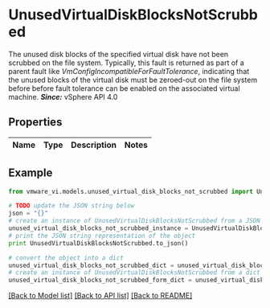 # UnusedVirtualDiskBlocksNotScrubbed

The unused disk blocks of the specified virtual disk have not been scrubbed on the file system.  Typically, this fault is returned as part of a parent fault like *VmConfigIncompatibleForFaultTolerance*, indicating that the unused blocks of the virtual disk must be zeroed-out on the file system before before fault tolerance can be enabled on the associated virtual machine.  ***Since:*** vSphere API 4.0 

## Properties
Name | Type | Description | Notes
------------ | ------------- | ------------- | -------------

## Example

```python
from vmware_vi.models.unused_virtual_disk_blocks_not_scrubbed import UnusedVirtualDiskBlocksNotScrubbed

# TODO update the JSON string below
json = "{}"
# create an instance of UnusedVirtualDiskBlocksNotScrubbed from a JSON string
unused_virtual_disk_blocks_not_scrubbed_instance = UnusedVirtualDiskBlocksNotScrubbed.from_json(json)
# print the JSON string representation of the object
print UnusedVirtualDiskBlocksNotScrubbed.to_json()

# convert the object into a dict
unused_virtual_disk_blocks_not_scrubbed_dict = unused_virtual_disk_blocks_not_scrubbed_instance.to_dict()
# create an instance of UnusedVirtualDiskBlocksNotScrubbed from a dict
unused_virtual_disk_blocks_not_scrubbed_form_dict = unused_virtual_disk_blocks_not_scrubbed.from_dict(unused_virtual_disk_blocks_not_scrubbed_dict)
```
[[Back to Model list]](../README.md#documentation-for-models) [[Back to API list]](../README.md#documentation-for-api-endpoints) [[Back to README]](../README.md)


